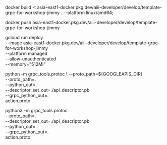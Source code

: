 docker build -t asia-east1-docker.pkg.dev/aiii-developer/develop/template-grpc-for-workshop-jimmy . --platform linux/amd64; 

docker push asia-east1-docker.pkg.dev/aiii-developer/develop/template-grpc-for-workshop-jimmy

gcloud run deploy \
--image asia-east1-docker.pkg.dev/aiii-developer/develop/template-grpc-for-workshop-jimmy \
--platform managed \
--allow-unauthenticated \
--memory="512Mi"


python -m grpc_tools.protoc \ 
    --proto_path=${GOOGLEAPIS_DIR} \
    --proto_path=. \
    --python_out=. \
    --descriptor_set_out=./api_descriptor.pb \
    --grpc_python_out=. \
    action.proto


python3 -m grpc_tools.protoc \
    --proto_path=. \
    --descriptor_set_out=./api_descriptor.pb \
    --python_out=. \
    --grpc_python_out=. \
    action.proto